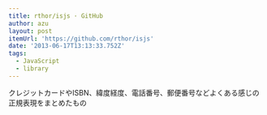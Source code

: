 ```yaml
---
title: rthor/isjs · GitHub
author: azu
layout: post
itemUrl: 'https://github.com/rthor/isjs'
date: '2013-06-17T13:13:33.752Z'
tags:
  - JavaScript
  - library
---
```

クレジットカードやISBN、緯度経度、電話番号、郵便番号などよくある感じの正規表現をまとめたもの

